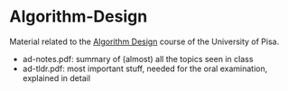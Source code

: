 # Algorithm-Design

Material related to the [Algorithm Design](http://didawiki.cli.di.unipi.it/doku.php/magistraleinformatica/ad/ad_22/start) course of the University of Pisa.


- ad-notes.pdf: summary of (almost) all the topics seen in class
- ad-tldr.pdf: most important stuff, needed for the oral examination, explained in detail
